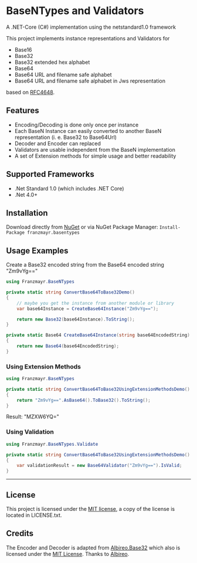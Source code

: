 # BaseNTypes and Validators

A .NET-Core (C#) implementation using the netstandard1.0 framework

This project implements instance representations and Validators for

- Base16
- Base32
- Base32 extended hex alphabet
- Base64
- Base64 URL and filename safe alphabet
- Base64 URL and filename safe alphabet in Jws representation

based on [RFC4648](http://tools.ietf.org/html/rfc4648).

## Features

- Encoding/Decoding is done only once per instance
- Each BaseN Instance can easily converted to another BaseN representation (i. e. Base32 to Base64Url)
- Decoder and Encoder can replaced
- Validators are usable independent from the BaseN implementation
- A set of Extension methods for simple usage and better readability

## Supported Frameworks

- .Net Standard 1.0 (which includes .NET Core)
- .Net 4.0+

## Installation

Download directly from [NuGet](https://www.nuget.org/packages/Franzmayr.BaseNTypes)
or via NuGet Package Manager: ```Install-Package franzmayr.basentypes```

## Usage Examples

Create a Base32 encoded string from the Base64 encoded string "Zm9vYg=="

```csharp
using Franzmayr.BaseNTypes

private static string ConvertBase64ToBase32Demo()
{
    // maybe you get the instance from another module or library
    var base64Instance = CreateBase64Instance("Zm9vYg==");

    return new Base32(base64Instance).ToString();
}

private static Base64 CreateBase64Instance(string base64EncodedString)
{
    return new Base64(base64EncodedString);
}
```

### Using Extension Methods

```csharp
using Franzmayr.BaseNTypes

private static string ConvertBase64ToBase32UsingExtensionMethodsDemo()
{
    return "Zm9vYg==".AsBase64().ToBase32().ToString();
}
```

Result: "MZXW6YQ="

### Using Validation

```csharp
using Franzmayr.BaseNTypes.Validate

private static string ConvertBase64ToBase32UsingExtensionMethodsDemo()
{
    var validationResult = new Base64Validator("Zm9vYg==").IsValid;
}
```

***

## License

This project is licensed under the [MIT license](https://opensource.org/licenses/MIT), a copy of the license is located in LICENSE.txt.

## Credits

The Encoder and Decoder is adapted from [Albireo.Base32](https://github.com/kappa7194/base32/blob/master/Albireo.Base32/Base32.cs)
which also is licensed under the [MIT License](https://github.com/kappa7194/base32/blob/master/LICENSE.txt). Thanks to [Albireo](https://github.com/kappa7194).
